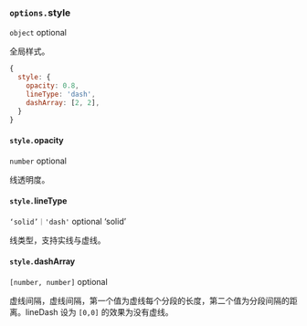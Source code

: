 ### `options.`style

`object` optional

全局样式。

```js
{
  style: {
    opacity: 0.8,
    lineType: 'dash',
    dashArray: [2, 2],
  }
}
```

#### `style.`opacity

`number` optional

线透明度。

#### `style.`lineType

`‘solid’｜'dash'` optional ‘solid’

线类型，支持实线与虚线。

#### `style.`dashArray

`[number, number]` optional

虚线间隔，虚线间隔，第一个值为虚线每个分段的长度，第二个值为分段间隔的距离。lineDash 设为 `[0,0]` 的效果为没有虚线。
